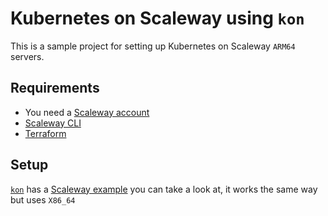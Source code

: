 # Kubernetes on Scaleway using `kon`

This is a sample project for setting up Kubernetes on Scaleway `ARM64` servers.

## Requirements

* You need a [Scaleway account](https://www.scaleway.com/)
* [Scaleway CLI](https://github.com/scaleway/scaleway-cli)
* [Terraform](https://www.terraform.io/)

## Setup

[`kon`](https://github.com/TheNatureOfSoftware/kubernetes-on-nomad) has a [Scaleway example](https://github.com/TheNatureOfSoftware/kubernetes-on-nomad/tree/master/examples/scaleway) you can take a look at, it works the same way but uses `X86_64`
